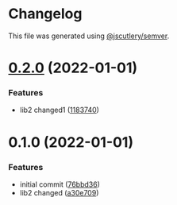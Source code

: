 # Changelog

This file was generated using [@jscutlery/semver](https://github.com/jscutlery/semver).

# [0.2.0](https://github.com/IgorKvasn/nx-changelog-pokus/compare/lib2-0.1.0...lib2-0.2.0) (2022-01-01)


### Features

* lib2 changed1 ([1183740](https://github.com/IgorKvasn/nx-changelog-pokus/commit/1183740c20bb8ce2a502ef59ed9f98ac8ed93678))



# 0.1.0 (2022-01-01)


### Features

* initial commit ([76bbd36](https://github.com/IgorKvasn/nx-changelog-pokus/commit/76bbd363be3c01ee392216496c892da36c02f835))
* lib2 changed ([a30e709](https://github.com/IgorKvasn/nx-changelog-pokus/commit/a30e7097b20763252eaffb6cabddbd78cb06f21c))
